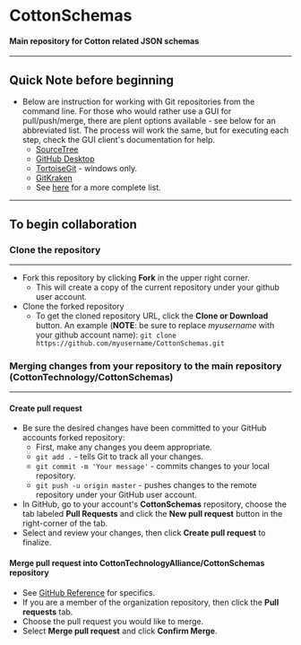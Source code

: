 # CottonSchemas

#### Main repository for Cotton related JSON schemas

---

## Quick Note before beginning

* Below are instruction for working with Git repositories from the command line. For those who would rather use a GUI for pull/push/merge, there are plent options available - see below for an abbreviated list.  The process will work the same, but for executing each step, check the GUI client's documentation for help.
  * [SourceTree](https://www.sourcetreeapp.com/)
  * [GitHub Desktop](https://desktop.github.com/)
  * [TortoiseGit](https://tortoisegit.org/) - windows only.
  * [GitKraken](https://www.gitkraken.com/)
  * See [here](https://git-scm.com/download/gui/windows) for a more complete list.

---

## To begin collaboration

### Clone the repository

---

* Fork this repository by clicking **Fork** in the upper right corner.
  * This will create a copy of the current repository under your github user account.
* Clone the forked repository
  * To get the cloned repository URL, click the **Clone or Download** button. An example (**NOTE**: be sure to replace _myusername_ with your github account name): ```git clone https://github.com/myusername/CottonSchemas.git```

### Merging changes from your repository to the main repository (CottonTechnology/CottonSchemas)

---

#### Create pull request

* Be sure the desired changes have been committed to your GitHub accounts forked repository:
  * First, make any changes you deem appropriate.
  * ```git add .``` - tells Git to track all your changes.
  * ```git commit -m 'Your message'``` - commits changes to your local repository.
  * ```git push -u origin master``` - pushes changes to the remote repository under your GitHub user account.
* In GitHub, go to your account's **CottonSchemas** repository, choose the tab labeled **Pull Requests** and click the **New pull request** button in the right-corner of the tab.
* Select and review your changes, then click **Create pull request** to finalize.

#### Merge pull request into **CottonTechnologyAlliance/CottonSchemas** repository

* See [GitHub Reference](https://help.github.com/articles/merging-a-pull-request/) for specifics.
* If you are a member of the organization repository, then click the **Pull requests** tab.
* Choose the pull request you would like to merge.
* Select **Merge pull request** and click **Confirm Merge**.
